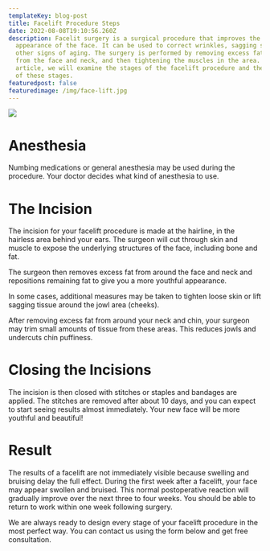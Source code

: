 ```yaml
---
templateKey: blog-post
title: Facelift Procedure Steps
date: 2022-08-08T19:10:56.260Z
description: Facelit surgery is a surgical procedure that improves the
  appearance of the face. It can be used to correct wrinkles, sagging skin, and
  other signs of aging. The surgery is performed by removing excess fat and skin
  from the face and neck, and then tightening the muscles in the area. In this
  article, we will examine the stages of the facelift procedure and the details
  of these stages.
featuredpost: false
featuredimage: /img/face-lift.jpg
---
```

![](/img/face-lift.jpg)

# Anesthesia

Numbing medications or general anesthesia may be used during the procedure. Your doctor decides what kind of anesthesia to use.

# The Incision

The incision for your facelift procedure is made at the hairline, in the hairless area behind your ears. The surgeon will cut through skin and muscle to expose the underlying structures of the face, including bone and fat.

The surgeon then removes excess fat from around the face and neck and repositions remaining fat to give you a more youthful appearance.

In some cases, additional measures may be taken to tighten loose skin or lift sagging tissue around the jowl area (cheeks).

After removing excess fat from around your neck and chin, your surgeon may trim small amounts of tissue from these areas. This reduces jowls and undercuts chin puffiness.

# Closing the Incisions

The incision is then closed with stitches or staples and bandages are applied. The stitches are removed after about 10 days, and you can expect to start seeing results almost immediately. Your new face will be more youthful and beautiful!

# Result

The results of a facelift are not immediately visible because swelling and bruising delay the full effect. During the first week after a facelift, your face may appear swollen and bruised. This normal postoperative reaction will gradually improve over the next three to four weeks. You should be able to return to work within one week following surgery.

We are always ready to design every stage of your facelift procedure in the most perfect way. You can contact us using the form below and get free consultation.